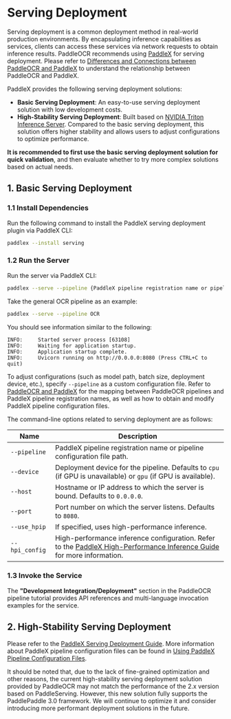 # Serving Deployment

Serving deployment is a common deployment method in real-world production environments. By encapsulating inference capabilities as services, clients can access these services via network requests to obtain inference results. PaddleOCR recommends using [PaddleX](https://github.com/PaddlePaddle/PaddleX) for serving deployment. Please refer to [Differences and Connections between PaddleOCR and PaddleX](../paddleocr_and_paddlex.en.md#1-Differences-and-Connections-Between-PaddleOCR-and-PaddleX) to understand the relationship between PaddleOCR and PaddleX.

PaddleX provides the following serving deployment solutions:

- **Basic Serving Deployment**: An easy-to-use serving deployment solution with low development costs.
- **High-Stability Serving Deployment**: Built based on [NVIDIA Triton Inference Server](https://developer.nvidia.com/triton-inference-server). Compared to the basic serving deployment, this solution offers higher stability and allows users to adjust configurations to optimize performance.

**It is recommended to first use the basic serving deployment solution for quick validation**, and then evaluate whether to try more complex solutions based on actual needs.

## 1. Basic Serving Deployment

### 1.1 Install Dependencies

Run the following command to install the PaddleX serving deployment plugin via PaddleX CLI:

```bash
paddlex --install serving
```

### 1.2 Run the Server

Run the server via PaddleX CLI:

```bash
paddlex --serve --pipeline {PaddleX pipeline registration name or pipeline configuration file path} [{other command-line options}]
```

Take the general OCR pipeline as an example:

```bash
paddlex --serve --pipeline OCR
```

You should see information similar to the following:

```text
INFO:     Started server process [63108]
INFO:     Waiting for application startup.
INFO:     Application startup complete.
INFO:     Uvicorn running on http://0.0.0.0:8080 (Press CTRL+C to quit)
```

To adjust configurations (such as model path, batch size, deployment device, etc.), specify `--pipeline` as a custom configuration file. Refer to [PaddleOCR and PaddleX](../paddleocr_and_paddlex.en.md) for the mapping between PaddleOCR pipelines and PaddleX pipeline registration names, as well as how to obtain and modify PaddleX pipeline configuration files.

The command-line options related to serving deployment are as follows:

<table>
<thead>
<tr>
<th>Name</th>
<th>Description</th>
</tr>
</thead>
<tbody>
<tr>
<td><code>--pipeline</code></td>
<td>PaddleX pipeline registration name or pipeline configuration file path.</td>
</tr>
<tr>
<td><code>--device</code></td>
<td>Deployment device for the pipeline. Defaults to <code>cpu</code> (if GPU is unavailable) or <code>gpu</code> (if GPU is available).</td>
</tr>
<tr>
<td><code>--host</code></td>
<td>Hostname or IP address to which the server is bound. Defaults to <code>0.0.0.0</code>.</td>
</tr>
<tr>
<td><code>--port</code></td>
<td>Port number on which the server listens. Defaults to <code>8080</code>.</td>
</tr>
<tr>
<td><code>--use_hpip</code></td>
<td>If specified, uses high-performance inference.</td>
</tr>
<tr>
<td><code>--hpi_config</code></td>
<td>High-performance inference configuration. Refer to the <a href="https://paddlepaddle.github.io/PaddleX/3.0/en/pipeline_deploy/high_performance_inference.html#22">PaddleX High-Performance Inference Guide</a> for more information.</td>
</tr>
</tbody>
</table>

### 1.3 Invoke the Service

The <b>"Development Integration/Deployment"</b> section in the PaddleOCR pipeline tutorial provides API references and multi-language invocation examples for the service.

## 2. High-Stability Serving Deployment

Please refer to the [PaddleX Serving Deployment Guide](https://paddlepaddle.github.io/PaddleX/3.0/en/pipeline_deploy/serving.html#2). More information about PaddleX pipeline configuration files can be found in [Using PaddleX Pipeline Configuration Files](../paddleocr_and_paddlex.en.md#3-using-paddlex-pipeline-configuration-files).

It should be noted that, due to the lack of fine-grained optimization and other reasons, the current high-stability serving deployment solution provided by PaddleOCR may not match the performance of the 2.x version based on PaddleServing. However, this new solution fully supports the PaddlePaddle 3.0 framework. We will continue to optimize it and consider introducing more performant deployment solutions in the future.

